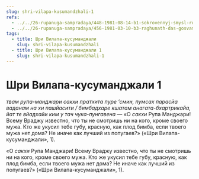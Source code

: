 ```yaml
---
slug: shri-vilapa-kusumandzhali-1
refs:
  - ../../26-rupanuga-sampradaya/448-1981-08-14-b1-sokrovennyj-smysl-rupanuga-sampradai.md
  - ../../26-rupanuga-sampradaya/456-1981-03-10-b3-raghunath-das-gosvami-o-rupe-gosvami-kak-guru-raga-margi.md
tags:
  - title: Шри Вилапа-кусуманджали
    slug: shri-vilapa-kusumandzhali
  - title: Шри Вилапа-кусуманджали 1
    slug: shri-vilapa-kusumandzhali-1
---
```


# Шри Вилапа-кусуманджали 1

*твам рупа-манджари сакхи пратхита пуре ’смин, пумсах парасйа ваданам на хи пашйасити / бимбадхаре кшатам анагата-бхартрикайа, йат те вйадхайи ким у тач чука-пунгавена* — «О *сакхи* Рупа Манджари! Всему Враджу известно, что ты не смотришь ни на кого, кроме своего мужа. Кто же укусил тебе губу, красную, как плод бимба, если твоего мужа нет дома? Не иначе как лучший из попугаев?» («Шри Вилапа-кусуманджали», 1).


«О *сакхи* Рупа Манджари! Всему Враджу известно, что ты не смотришь ни на кого, кроме своего мужа. Кто же укусил тебе губу, красную, как плод бимба, если твоего мужа нет дома? Не иначе как лучший из попугаев?» («Шри Вилапа-кусуманджали», 1).

